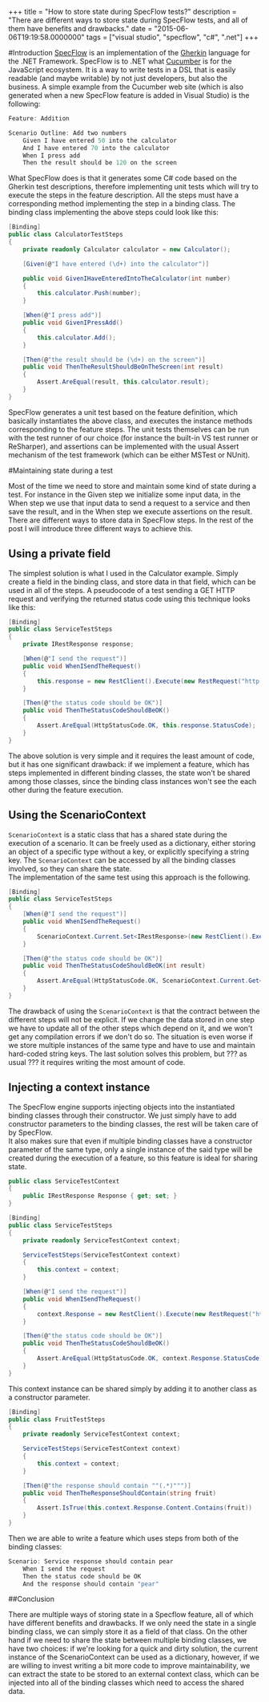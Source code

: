 +++
title = "How to store state during SpecFlow tests?"
description = "There are different ways to store state during SpecFlow tests, and all of them have benefits and drawbacks."
date = "2015-06-06T19:19:58.0000000"
tags = ["visual studio", "specflow", "c#", ".net"]
+++

#Introduction
[SpecFlow](http://www.specflow.org/) is an implementation of the [Gherkin](https://github.com/cucumber/cucumber/wiki/Gherkin) language for the .NET Framework. SpecFlow is to .NET what [Cucumber](https://cucumber.io/) is for the JavaScript ecosystem.
It is a way to write tests in a DSL that is easily readable (and maybe writable) by not just developers, but also the business. A simple example from the Cucumber web site (which is also generated when a new SpecFlow feature is added in Visual Studio) is the following:

```csharp
Feature: Addition

Scenario Outline: Add two numbers
    Given I have entered 50 into the calculator
    And I have entered 70 into the calculator
    When I press add
    Then the result should be 120 on the screen
```

What SpecFlow does is that it generates some C# code based on the Gherkin test descriptions, therefore implementing unit tests which will try to execute the steps in the feature description.
All the steps must have a corresponding method implementing the step in a binding class.
The binding class implementing the above steps could look like this:

```csharp
[Binding]
public class CalculatorTestSteps
{
    private readonly Calculator calculator = new Calculator();

    [Given(@"I have entered (\d+) into the calculator")]

    public void GivenIHaveEnteredIntoTheCalculator(int number)
    {
        this.calculator.Push(number);
    }

    [When(@"I press add")]
    public void GivenIPressAdd()
    {
        this.calculator.Add();
    }

    [Then(@"the result should be (\d+) on the screen")]
    public void ThenTheResultShouldBeOnTheScreen(int result)
    {
        Assert.AreEqual(result, this.calculator.result);
    }
}
```

SpecFlow generates a unit test based on the feature definition, which basically instantiates the above class, and executes the instance methods corresponding to the feature steps.
The unit tests themselves can be run with the test runner of our choice (for instance the built-in VS test runner or ReSharper), and assertions can be implemented with the usual Assert mechanism of the test framework (which can be either MSTest or NUnit).

#Maintaining state during a test

Most of the time we need to store and maintain some kind of state during a test. For instance in the Given step we initialize some input data, in the When step we use that input data to send a request to a service and then save the result, and in the When step we execute assertions on the result.
There are different ways to store data in SpecFlow steps. In the rest of the post I will introduce three different ways to achieve this.

## Using a private field

The simplest solution is what I used in the Calculator example. Simply create a field in the binding class, and store data in that field, which can be used in all of the steps. A pseudocode of a test sending a GET HTTP request and verifying the returned status code using this technique looks like this:

```csharp
[Binding]
public class ServiceTestSteps
{
    private IRestResponse response;

    [When(@"I send the request")]
    public void WhenISendTheRequest()
    {
        this.response = new RestClient().Execute(new RestRequest("http://my-service.com", Method.GET));
    }

    [Then(@"the status code should be OK")]
    public void ThenTheStatusCodeShouldBeOK()
    {
        Assert.AreEqual(HttpStatusCode.OK, this.response.StatusCode);
    }
}
```

The above solution is very simple and it requires the least amount of code, but it has one significant drawback: if we implement a feature, which has steps implemented in different binding classes, the state won't be shared among those classes, since the binding class instances won't see the each other during the feature execution.

## Using the ScenarioContext
`ScenarioContext` is a static class that has a shared state during the execution of a scenario. It can be freely used as a dictionary, either storing an object of a specific type without a key, or explicitly specifying a string key. The `ScenarioContext` can be accessed by all the binding classes involved, so they can share the state.  
The implementation of the same test using this approach is the following.

```csharp
[Binding]
public class ServiceTestSteps
{
    [When(@"I send the request")]
    public void WhenISendTheRequest()
    {
        ScenarioContext.Current.Set<IRestResponse>(new RestClient().Execute(new RestRequest("http://my-service.com", Method.GET)));
    }

    [Then(@"the status code should be OK")]
    public void ThenTheStatusCodeShouldBeOK(int result)
    {
        Assert.AreEqual(HttpStatusCode.OK, ScenarioContext.Current.Get<IRestResponse>().StatusCode);
    }
}
```

The drawback of using the `ScenarioContext` is that the contract between the different steps will not be explicit. If we change the data stored in one step we have to update all of the other steps which depend on it, and we won't get any compilation errors if we don't do so.
The situation is even worse if we store multiple instances of the same type and have to use and maintain hard-coded string keys.
The last solution solves this problem, but ??? as usual ??? it requires writing the most amount of code.

## Injecting a context instance

The SpecFlow engine supports injecting objects into the instantiated binding classes through their constructor. We just simply have to add constructor parameters to the binding classes, the rest will be taken care of by SpecFlow.  
It also makes sure that even if multiple binding classes have a constructor parameter of the same type, only a single instance of the said type will be created during the execution of a feature, so this feature is ideal for sharing state.

```csharp
public class ServiceTestContext
{
    public IRestResponse Response { get; set; }
}

[Binding]
public class ServiceTestSteps
{
    private readonly ServiceTestContext context;

    ServiceTestSteps(ServiceTestContext context)
    {
        this.context = context;
    }

    [When(@"I send the request")]
    public void WhenISendTheRequest()
    {
        context.Response = new RestClient().Execute(new RestRequest("http://my-service.com", Method.GET));
    }

    [Then(@"the status code should be OK")]
    public void ThenTheStatusCodeShouldBeOK()
    {
        Assert.AreEqual(HttpStatusCode.OK, context.Response.StatusCode);
    }
}
```

This context instance can be shared simply by adding it to another class as a constructor parameter.

```csharp
[Binding]
public class FruitTestSteps
{
    private readonly ServiceTestContext context;

    ServiceTestSteps(ServiceTestContext context)
    {
        this.context = context;
    }

    [Then(@"the response should contain ""(.*)""")]
    public void ThenTheResponseShouldContain(string fruit)
    {
        Assert.IsTrue(this.context.Response.Content.Contains(fruit))
    }
}
```

Then we are able to write a feature which uses steps from both of the binding classes:

```csharp
Scenario: Service response should contain pear
	When I send the request
	Then the status code should be OK
	And the response should contain "pear"
```

##Conclusion

There are multiple ways of storing state in a Specflow feature, all of which have different benefits and drawbacks.
If we only need the state in a single binding class, we can simply store it as a field of that class.
On the other hand if we need to share the state between multiple binding classes, we have two choices: if we're looking for a quick and dirty solution, the current instance of the ScenarioContext can be used as a dictionary, however, if we are willing to invest writing a bit more code to improve maintainability, we can extract the state to be stored to an external context class, which can be injected into all of the binding classes which need to access the shared data.
